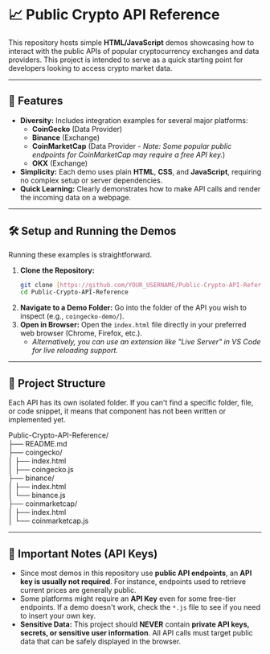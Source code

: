 # 📈 Public Crypto API Reference

This repository hosts simple **HTML/JavaScript** demos showcasing how to interact with the public APIs of popular cryptocurrency exchanges and data providers. This project is intended to serve as a quick starting point for developers looking to access crypto market data.

---

## 🌟 Features

* **Diversity:** Includes integration examples for several major platforms:
    * **CoinGecko** (Data Provider)
    * **Binance** (Exchange)
    * **CoinMarketCap** (Data Provider - *Note: Some popular public endpoints for CoinMarketCap may require a free API key.*)
    * **OKX** (Exchange)
* **Simplicity:** Each demo uses plain **HTML**, **CSS**, and **JavaScript**, requiring no complex setup or server dependencies.
* **Quick Learning:** Clearly demonstrates how to make API calls and render the incoming data on a webpage.

---

## 🛠️ Setup and Running the Demos

Running these examples is straightforward.

1.  **Clone the Repository:**
    ```bash
    git clone [https://github.com/YOUR_USERNAME/Public-Crypto-API-Reference.git](https://github.com/YOUR_USERNAME/Public-Crypto-API-Reference.git)
    cd Public-Crypto-API-Reference
    ```
2.  **Navigate to a Demo Folder:**
    Go into the folder of the API you wish to inspect (e.g., `coingecko-demo/`).
3.  **Open in Browser:**
    Open the `index.html` file directly in your preferred web browser (Chrome, Firefox, etc.).
    * *Alternatively, you can use an extension like "Live Server" in VS Code for live reloading support.*

---

## 📁 Project Structure

Each API has its own isolated folder. If you can't find a specific folder, file, or code snippet, it means that component has not been written or implemented yet.

Public-Crypto-API-Reference/<br/>
├── README.md<br/>
├── coingecko/              <br/>
│   ├── index.html          <br/>
│   ├── coingecko.js        <br/>
├── binance/                <br/>
│   ├── index.html          <br/>
│   └── binance.js          <br/>
├── coinmarketcap/          <br/>
│   ├── index.html          <br/>
│   └── coinmarketcap.js    <br/>

---

## 🔑 Important Notes (API Keys)

* Since most demos in this repository use **public API endpoints**, an **API key is usually not required**. For instance, endpoints used to retrieve current prices are generally public.
* Some platforms might require an **API Key** even for some free-tier endpoints. If a demo doesn't work, check the `*.js` file to see if you need to insert your own key.
* **Sensitive Data:** This project should **NEVER** contain **private API keys, secrets, or sensitive user information**. All API calls must target public data that can be safely displayed in the browser.
